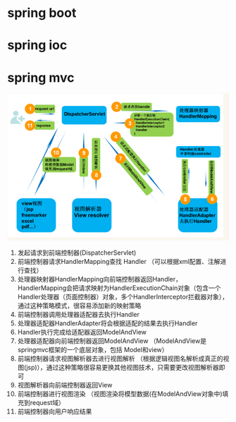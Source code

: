 # spring boot  
# spring ioc
# spring mvc
<center>
<img src = assets/markdown-img-paste-20181009163137631.png width = 600>
</center>

1. 发起请求到前端控制器(DispatcherServlet)  
2. 前端控制器请求HandlerMapping查找 Handler （可以根据xml配置、注解进行查找）  
3. 处理器映射器HandlerMapping向前端控制器返回Handler，HandlerMapping会把请求映射为HandlerExecutionChain对象（包含一个Handler处理器（页面控制器）对象，多个HandlerInterceptor拦截器对象），通过这种策略模式，很容易添加新的映射策略
4. 前端控制器调用处理器适配器去执行Handler
5. 处理器适配器HandlerAdapter将会根据适配的结果去执行Handler
6. Handler执行完成给适配器返回ModelAndView
7. 处理器适配器向前端控制器返回ModelAndView （ModelAndView是springmvc框架的一个底层对象，包括 Model和view）
8. 前端控制器请求视图解析器去进行视图解析 （根据逻辑视图名解析成真正的视图(jsp)），通过这种策略很容易更换其他视图技术，只需要更改视图解析器即可
9. 视图解析器向前端控制器返回View
10. 前端控制器进行视图渲染 （视图渲染将模型数据(在ModelAndView对象中)填充到request域）
11. 前端控制器向用户响应结果
